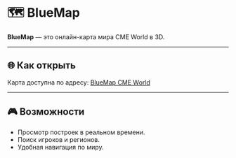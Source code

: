 # 🗺 BlueMap

**BlueMap** — это онлайн-карта мира CME World в 3D.

---

## 🌐 Как открыть
Карта доступна по адресу: [BlueMap CME World](http://map.cmeworld.fun:25777)  

---

## 🎮 Возможности
- Просмотр построек в реальном времени.  
- Поиск игроков и регионов.  
- Удобная навигация по миру.  

